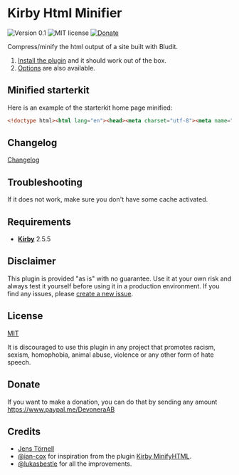 # Kirby Html Minifier

![Version 0.1](https://img.shields.io/badge/version-0.1-blue.svg) ![MIT license](https://img.shields.io/badge/license-MIT-green.svg) [![Donate](https://img.shields.io/badge/give-donation-yellow.svg)](https://www.paypal.me/DevoneraAB)

Compress/minify the html output of a site built with Bludit.

1. [Install the plugin](docs/installation.md) and it should work out of the box.
1. [Options](docs/options.md) are also available.

## Minified starterkit

Here is an example of the starterkit home page minified:

```html
<!doctype html><html lang="en"><head><meta charset="utf-8"><meta name="viewport" content="width=device-width,initial-scale=1.0"><title>Kirby Starterkit | Home</title><meta name="description" content="This is Kirby's Starterkit."><link rel="stylesheet" href="http://localhost/plugins/kirby-html-minifier/assets/css/index.css"></head><body><header class="header wrap wide" role="banner"> <div class="grid"> <div class="branding column"> <a href="http://localhost/plugins/kirby-html-minifier" rel="home">Kirby Starterkit</a> </div> <nav class="navigation column" role="navigation"> <ul class="menu"> <li class="menu-item"> <a href="http://localhost/plugins/kirby-html-minifier/projects">Projects</a> </li> <li class="menu-item"> <a href="http://localhost/plugins/kirby-html-minifier/blog">Blog</a> </li> <li class="menu-item"> <a href="http://localhost/plugins/kirby-html-minifier/about">About</a> </li> <li class="menu-item"> <a href="http://localhost/plugins/kirby-html-minifier/contact">Contact</a> </li> </ul> </nav> </div> </header> <main class="main" role="main"> <header class="wrap"> <h1>Home</h1> <div class="intro text"> <p>Yay! If you are seeing this, the installation of Kirby worked. :-)</p> </div> <hr /> </header> <div class="text wrap"> <h2>Get started</h2> <ul> <li>Go to the <a href="http://localhost/plugins/kirby-html-minifier/panel">Panel</a> to give Kirby's admin interface a try</li> <li>Check out the <a href="http://getkirby.com/docs">docs</a> and start building your own site</li> <li>Follow <a href="https://twitter.com/getkirby">@getkirby</a> on Twitter for updates</li> <li>Visit the <a href="http://forum.getkirby.com">forum</a> to connect with other Kirby users</li> <li>Sign up to <a href="https://getkirby.com/#kosmos">Kirby Kosmos</a>, our monthly newsletter</li> <li><a href="http://getkirby.com/support">Get in contact</a> if you need support.</li> </ul> <p><strong>Have fun with Kirby!</strong></p> </div> <section class="projects-section"> <div class="wrap wide"> <h2>Latest Projects</h2> <ul class="showcase grid gutter-1"> <li class="showcase-item column"> <a href="http://localhost/plugins/kirby-html-minifier/projects/project-a" class="showcase-link"> <img src="http://localhost/plugins/kirby-html-minifier/thumbs/projects/project-a/creative-tools-600x600.jpg" alt="Thumbnail for Project A" class="showcase-image" /> <div class="showcase-caption"> <h3 class="showcase-title">Project A</h3> </div> </a> </li> <li class="showcase-item column"> <a href="http://localhost/plugins/kirby-html-minifier/projects/project-b" class="showcase-link"> <img src="http://localhost/plugins/kirby-html-minifier/thumbs/projects/project-b/room-600x600.jpg" alt="Thumbnail for Project B" class="showcase-image" /> <div class="showcase-caption"> <h3 class="showcase-title">Project B</h3> </div> </a> </li> <li class="showcase-item column"> <a href="http://localhost/plugins/kirby-html-minifier/projects/project-c" class="showcase-link"> <img src="http://localhost/plugins/kirby-html-minifier/thumbs/projects/project-c/camera-600x600.jpg" alt="Thumbnail for Project C" class="showcase-image" /> <div class="showcase-caption"> <h3 class="showcase-title">Project C</h3> </div> </a> </li> </ul> <p class="projects-section-more"><a href="http://localhost/plugins/kirby-html-minifier/projects" class="btn">show all projects &hellip;</a></p> </div> </section> </main> <footer class="footer cf" role="contentinfo"> <div class="wrap wide"> <p class="footer-copyright">© 2009–2017 The Kirby Team</p> <P class="footer-madewithkirby"> <a href="http://getkirby.com/made-with-kirby-and-love">Made with Kirby and <b class="heart">♥</b></a> </p> </div> </footer> </body></html>
```

## Changelog

[Changelog](docs/changelog.md)

## Troubleshooting

If it does not work, make sure you don't have some cache activated. 

## Requirements

- [**Kirby**](https://getkirby.com/) 2.5.5

## Disclaimer

This plugin is provided "as is" with no guarantee. Use it at your own risk and always test it yourself before using it in a production environment. If you find any issues, please [create a new issue](https://github.com/jenstornell/kirby-html-minifier/issues/new).

## License

[MIT](https://opensource.org/licenses/MIT)

It is discouraged to use this plugin in any project that promotes racism, sexism, homophobia, animal abuse, violence or any other form of hate speech.

## Donate

If you want to make a donation, you can do that by sending any amount https://www.paypal.me/DevoneraAB

## Credits

- [Jens Törnell](https://github.com/jenstornell)
- [@ian-cox](https://github.com/ian-cox) for inspiration from the plugin [Kirby MinifyHTML](https://github.com/ian-cox/Kirby-MinifyHTML).
- [@lukasbestle](https://github.com/lukasbestle) for all the improvements.